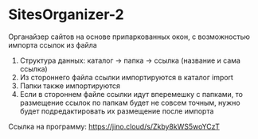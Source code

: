 # SitesOrganizer-2
Органайзер сайтов на основе припаркованных окон, с возможностью импорта ссылок из файла

1) Структура данных: каталог -> папка -> ссылка (название и сама ссылка)
2) Из стороннего файла ссылки импортируются в каталог import
3) Папки также импортируются
4) Если в стороннем файле ссылки идут вперемешку с папками, то размещение ссылок по папкам будет не совсем точным, нужно будет подредактировать их размещение после импорта

Ссылка на программу: https://jino.cloud/s/Zkby8kWS5woYCzT


